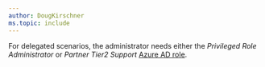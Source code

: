 ```yaml
---
author: DougKirschner
ms.topic: include
---
```


For delegated scenarios, the administrator needs either the *Privileged Role Administrator* or *Partner Tier2 Support* [Azure AD role](/azure/active-directory/roles/permissions-reference?toc=%2Fgraph%2Ftoc.json).